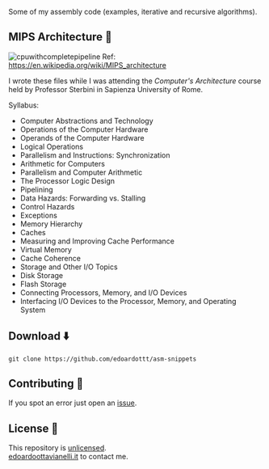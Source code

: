 Some of my assembly code (examples, iterative and recursive algorithms).

MIPS Architecture 💾
-------

![cpuwithcompletepipeline](https://github.com/edoardottt/images/blob/main/asm-snippets/mips.png)
Ref: https://en.wikipedia.org/wiki/MIPS_architecture

I wrote these files while I was attending the *Computer's Architecture* course held by Professor Sterbini in Sapienza University of Rome.  

Syllabus:

  - Computer Abstractions and Technology
  - Operations of the Computer Hardware
  - Operands of the Computer Hardware
  - Logical Operations
  - Parallelism and Instructions: Synchronization
  - Arithmetic for Computers
  - Parallelism and Computer Arithmetic
  - The Processor Logic Design
  - Pipelining
  - Data Hazards: Forwarding vs. Stalling
  - Control Hazards
  - Exceptions
  - Memory Hierarchy
  - Caches
  - Measuring and Improving Cache Performance
  - Virtual Memory
  - Cache Coherence
  - Storage and Other I/O Topics
  - Disk Storage
  - Flash Storage
  - Connecting Processors, Memory, and I/O Devices
  - Interfacing I/O Devices to the Processor, Memory, and Operating System


Download ⬇️
-------

```console
git clone https://github.com/edoardottt/asm-snippets
```

Contributing 🤝
------

If you spot an error just open an [issue](https://github.com/edoardottt/asm-snippets).

License 📝
-------

This repository is [unlicensed](https://github.com/edoardottt/asm-snippets/blob/master/LICENSE).  
[edoardoottavianelli.it](https://www.edoardoottavianelli.it) to contact me.
